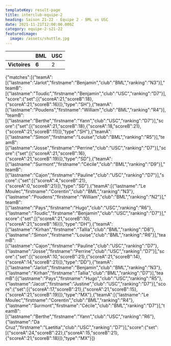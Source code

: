 ```yaml
---
templateKey: result-page
title: interclub-equipe-2
heading: Saison 21-22 - Équipe 2 - BML vs USC
date: 2021-11-21T12:00:00.000Z
category: equipe-2-s21-22
featuredimage:
  image: /assets/shuttle.jpg
---
```

|               | BML   | USC |
| ------------- | ----- | --- |
| **Victoires** | **6** | 2   |

<scoreboard>{"matches":[{"teamA":[{"lastname":"Jarlot","firstname":"Benjamin","club":"BML","ranking":"N3"}],"teamB":[{"lastname":"Toudic","firstname":"Benjamin","club":"USC","ranking":"D7"}],"score":{"set":[{"scoreA":21,"scoreB":18},{"scoreA":21,"scoreB":16}]},"type":"SH"},{"teamA":[{"lastname":"Poudens","firstname":"William","club":"BML","ranking":"R4"}],"teamB":[{"lastname":"Berthe","firstname":"Yann","club":"USC","ranking":"D7"}],"score":{"set":[{"scoreA":21,"scoreB":18},{"scoreA":18,"scoreB":21},{"scoreA":21,"scoreB":11}]},"type":"SH"},{"teamA":[{"lastname":"Simon","firstname":"Louise","club":"BML","ranking":"R5"}],"teamB":[{"lastname":"Josse","firstname":"Perrine","club":"USC","ranking":"D7"}],"score":{"set":[{"scoreA":21,"scoreB":16},{"scoreA":21,"scoreB":19}]},"type":"SD"},{"teamA":[{"lastname":"Surmont","firstname":"Cécile","club":"BML","ranking":"D9"}],"teamB":[{"lastname":"Cajon","firstname":"Pauline","club":"USC","ranking":"D7"}],"score":{"set":[{"scoreA":4,"scoreB":21},{"scoreA":0,"scoreB":21}]},"type":"SD"},{"teamA":[{"lastname":"Le Moulec","firstname":"Corentin","club":"BML","ranking":"N3"},{"lastname":"Poudens","firstname":"William","club":"BML","ranking":"N2"}],"teamB":[{"lastname":"Pays","firstname":"Hugo","club":"USC","ranking":"R6"},{"lastname":"Toudic","firstname":"Benjamin","club":"USC","ranking":"D7"}],"score":{"set":[{"scoreA":21,"scoreB":10},{"scoreA":21,"scoreB":16}]},"type":"DH"},{"teamA":[{"lastname":"Kirhan","firstname":"Tallia","club":"BML","ranking":"D8"},{"lastname":"Simon","firstname":"Louise","club":"BML","ranking":"R6"}],"teamB":[{"lastname":"Cajon","firstname":"Pauline","club":"USC","ranking":"D7"},{"lastname":"Josse","firstname":"Perrine","club":"USC","ranking":"D7"}],"score":{"set":[{"scoreA":10,"scoreB":21},{"scoreA":21,"scoreB":14},{"scoreA":14,"scoreB":21}]},"type":"DD"},{"teamA":[{"lastname":"Jarlot","firstname":"Benjamin","club":"BML","ranking":"N3"},{"lastname":"Kirhan","firstname":"Tallia","club":"BML","ranking":"D7"}],"teamB":[{"lastname":"Pays","firstname":"Hugo","club":"USC","ranking":"R5"},{"lastname":"Jacot","firstname":"Justine","club":"USC","ranking":"D7"}],"score":{"set":[{"scoreA":17,"scoreB":21},{"scoreA":21,"scoreB":15},{"scoreA":21,"scoreB":19}]},"type":"MX"},{"teamA":[{"lastname":"Le Moulec","firstname":"Corentin","club":"BML","ranking":"R4"},{"lastname":"Surmont","firstname":"Cécile","club":"BML","ranking":"D7"}],"teamB":[{"lastname":"Berthe","firstname":"Yann","club":"USC","ranking":"R6"},{"lastname":"Da Cruz","firstname":"Laetitia","club":"USC","ranking":"D7"}],"score":{"set":[{"scoreA":24,"scoreB":22},{"scoreA":15,"scoreB":21},{"scoreA":21,"scoreB":18}]},"type":"MX"}]}</scoreboard>